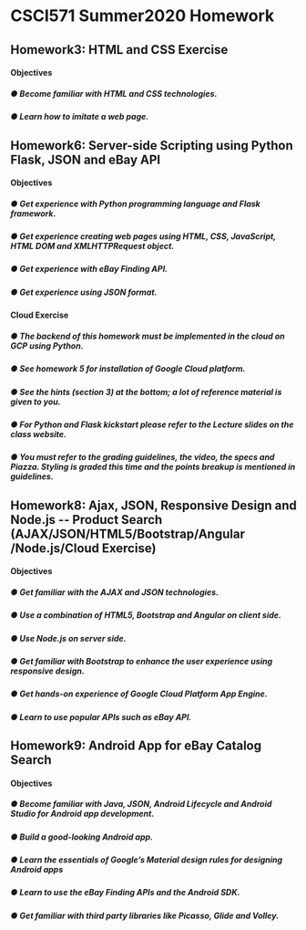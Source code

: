 # CSCI571 Summer2020 Homework
## Homework3: HTML and CSS Exercise
#### Objectives
##### ● Become familiar with HTML and CSS technologies.
##### ● Learn how to imitate a web page.

## Homework6: Server-side Scripting using Python Flask, JSON and eBay API
#### Objectives
##### ● Get experience with Python programming language and Flask framework.
##### ● Get experience creating web pages using HTML, CSS, JavaScript, HTML DOM and XMLHTTPRequest object.
##### ● Get experience with eBay Finding API.
##### ● Get experience using JSON format.

#### Cloud Exercise
##### ● The backend of this homework must be implemented in the cloud on GCP using Python.
##### ● See homework 5 for installation of Google Cloud platform.
##### ● See the hints (section 3) at the bottom; a lot of reference material is given to you.
##### ● For Python and Flask kickstart please refer to the Lecture slides on the class website.
##### ● You must refer to the grading guidelines, the video, the specs and Piazza. Styling is graded this time and the points breakup is mentioned in guidelines.


## Homework8: Ajax, JSON, Responsive Design and Node.js -- Product Search (AJAX/JSON/HTML5/Bootstrap/Angular /Node.js/Cloud Exercise)
#### Objectives
##### ● Get familiar with the AJAX and JSON technologies.
##### ● Use a combination of HTML5, Bootstrap and Angular on client side.
##### ● Use Node.js on server side.
##### ● Get familiar with Bootstrap to enhance the user experience using responsive design.
##### ● Get hands-on experience of Google Cloud Platform App Engine.
##### ● Learn to use popular APIs such as eBay API.


## Homework9: Android App for eBay Catalog Search
#### Objectives
##### ● Become familiar with Java, JSON, Android Lifecycle and Android Studio for Android app development.
##### ● Build a good-looking Android app.
##### ● Learn the essentials of Google’s Material design rules for designing Android apps
##### ● Learn to use the eBay Finding APIs and the Android SDK.
##### ● Get familiar with third party libraries like Picasso, Glide and Volley.
